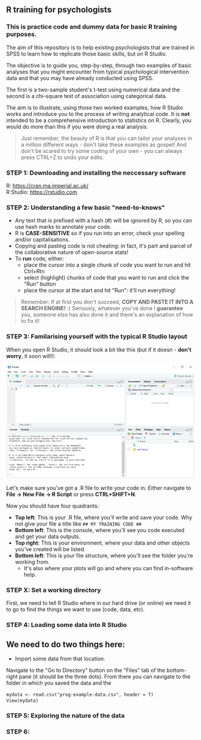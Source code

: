 ## R training for psychologists  

### This is practice code and dummy data for basic R training purposes. 

The aim of this repository is to help existing psychologists that are trained in SPSS to learn how to replicate those basic skills, but on R Studio.  

The objective is to guide you, step-by-step, through two examples of basic analyses that you might encounter from typical psychological intervention data and that you may have already conducted using SPSS.  

The first is a two-sample student's t-test using numerical data and the second is a chi-square test of association using categorical data.  

The aim is to illustrate, using those two worked examples, how R Studio works and introduce you to the process of writing analytical code. It is **not** intended to be a comprehensive introduction to statistics on R. Clearly, you would do more than this if you were doing a real analysis.  

> Just remember, the beauty of R is that you can tailor your analyses in a million different ways - don't take these examples as gospel! And don't be scared to try some coding of your own - you can always press CTRL+Z to undo your edits.

### STEP 1: Downloading and installing the neccessary software  
R: https://cran.ma.imperial.ac.uk/  
R Studio: https://rstudio.com  

### STEP 2: Understanding a few basic "need-to-knows"  
- Any text that is prefixed with a hash (#) will be ignored by R, so you can use hash marks to annotate your code.  
- R is **CASE-SENSITIVE** so if you run into an error, check your spelling and/or capitalisations.  
- Copying and pasting code is not cheating: in fact, it's part and parcel of the collaborative nature of open-source stats!  
- To **run** code, either:  
  - place the cursor into a single chunk of code you want to run and hit Ctrl+Rtn  
  - select (highlight) chunks of code that you want to run and click the "Run" button  
  - place the cursor at the start and hit "Run": it'll run everything!  

> Remember: If at first you don't succeed, **COPY AND PASTE IT INTO A SEARCH ENGINE!** :) Seriously, whatever you've done I **guarantee** you, someone else has also done it and there's an explanation of how to fix it!  

### STEP 3: Familarising yourself with the typical R Studio layout
When you open R Studio, it should look a bit like this (but if it doesn - **don't worry**, it soon will!):  

   ![R Studio layout](r-screen.png)  

Let's make sure you've got a .R file to write your code in. Either navigate to **File -> New File -> R Script** or press **CTRL+SHIFT+N**.  

Now you should have four quadrants:  
- **Top left**: This is your .R file, where you'll write and save your code. Why not give your file a title like ``## MY TRAINING CODE ##``   
- **Bottom left**: This is the console, where you'll see you code executed and get your data outputs.  
- **Top right**: This is your environment, where your data and other objects you've created will be listed.  
- **Bottom left**: This is your file structure, where you'll see the folder you're working from.  
    - It's also where your plots will go and where you can find in-software help.   
    
### STEP X: Set a working directory  
First, we need to tell R Studio where in our hard drive (or online) we need it to go to find the things we want to use (code, data, etc).

### STEP 4: Loading some data into R Studio  
We need to do two things here:
-   
- Import some data from that location.

Navigate to the "Go to Directory" button on the "Files" tab of the bottom-right pane (it should be the three dots). From there you can navigate to the folder in which you saved the data and the   

    mydata <- read.csv("prog-example-data.csv", header = T)  
    View(mydata)  
    

### STEP 5: Exploring the nature of the data

### STEP 6: 
